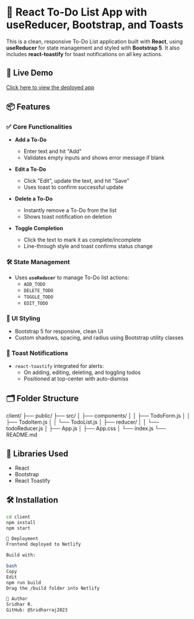 # 📝 React To-Do List App with useReducer, Bootstrap, and Toasts

This is a clean, responsive To-Do List application built with **React**, using **useReducer** for state management and styled with **Bootstrap 5**. It also includes **react-toastify** for toast notifications on all key actions.

## 🚀 Live Demo

[Click here to view the deployed app](https://your-netlify-link.netlify.app)

## 📦 Features

### ✅ Core Functionalities

- **Add a To-Do**
  - Enter text and hit "Add"
  - Validates empty inputs and shows error message if blank

- **Edit a To-Do**
  - Click "Edit", update the text, and hit "Save"
  - Uses toast to confirm successful update

- **Delete a To-Do**
  - Instantly remove a To-Do from the list
  - Shows toast notification on deletion

- **Toggle Completion**
  - Click the text to mark it as complete/incomplete
  - Line-through style and toast confirms status change

### 🛠️ State Management

- Uses **`useReducer`** to manage To-Do list actions:
  - `ADD_TODO`
  - `DELETE_TODO`
  - `TOGGLE_TODO`
  - `EDIT_TODO`

### 💄 UI Styling

- Bootstrap 5 for responsive, clean UI
- Custom shadows, spacing, and radius using Bootstrap utility classes

### 🔔 Toast Notifications

- `react-toastify` integrated for alerts:
  - On adding, editing, deleting, and toggling todos
  - Positioned at top-center with auto-dismiss

## 🗂️ Folder Structure

client/
├── public/
├── src/
│ ├── components/
│ │ ├── TodoForm.js
│ │ ├── TodoItem.js
│ │ └── TodoList.js
│ ├── reducer/
│ │ └── todoReducer.js
│ ├── App.js
│ ├── App.css
│ └── index.js
└── README.md 


## 🧩 Libraries Used

- React
- Bootstrap
- React Toastify

## 🛠️ Installation

```bash
cd client
npm install
npm start

🚀 Deployment
Frontend deployed to Netlify

Build with:

bash
Copy
Edit
npm run build
Drag the /build folder into Netlify

🤝 Author
Sridhar R.
GitHub: @Sridharraj2023
